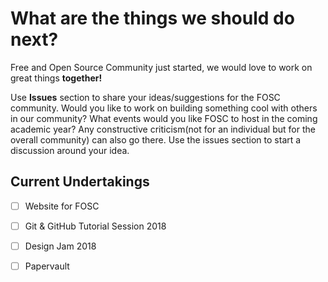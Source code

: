 # What are the things we should do next?
Free and Open Source Community just started, we would love to work on great things __together!__ 
  
Use __Issues__ section to share your ideas/suggestions for the FOSC community. Would you like to work on building something cool with others in our community? What events would you like FOSC to host in the coming academic year? Any constructive criticism(not for an individual but for the overall community) can also go there. Use the issues section to start a discussion around your idea.

## Current Undertakings
- [ ] Website for FOSC
- [ ] Git & GitHub Tutorial Session 2018
- [ ] Design Jam 2018
- [ ] Papervault


